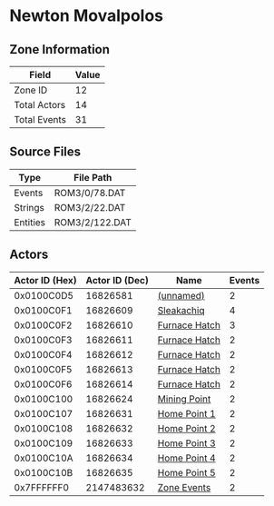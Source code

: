 # Newton Movalpolos

## Zone Information

| Field        |   Value |
|--------------|---------|
| Zone ID      |      12 |
| Total Actors |      14 |
| Total Events |      31 |

## Source Files

| Type     | File Path      |
|----------|----------------|
| Events   | ROM3/0/78.DAT  |
| Strings  | ROM3/2/22.DAT  |
| Entities | ROM3/2/122.DAT |

## Actors

| Actor ID (Hex)   |   Actor ID (Dec) | Name                                                 |   Events |
|------------------|------------------|------------------------------------------------------|----------|
| 0x0100C0D5       |         16826581 | [(unnamed)](./16826581.md)                           |        2 |
| 0x0100C0F1       |         16826609 | [Sleakachiq](./16826609%20-%20Sleakachiq.md)         |        4 |
| 0x0100C0F2       |         16826610 | [Furnace Hatch](./16826610%20-%20Furnace%20Hatch.md) |        3 |
| 0x0100C0F3       |         16826611 | [Furnace Hatch](./16826611%20-%20Furnace%20Hatch.md) |        2 |
| 0x0100C0F4       |         16826612 | [Furnace Hatch](./16826612%20-%20Furnace%20Hatch.md) |        2 |
| 0x0100C0F5       |         16826613 | [Furnace Hatch](./16826613%20-%20Furnace%20Hatch.md) |        2 |
| 0x0100C0F6       |         16826614 | [Furnace Hatch](./16826614%20-%20Furnace%20Hatch.md) |        2 |
| 0x0100C100       |         16826624 | [Mining Point](./16826624%20-%20Mining%20Point.md)   |        2 |
| 0x0100C107       |         16826631 | [Home Point 1](./16826631%20-%20Home%20Point%201.md) |        2 |
| 0x0100C108       |         16826632 | [Home Point 2](./16826632%20-%20Home%20Point%202.md) |        2 |
| 0x0100C109       |         16826633 | [Home Point 3](./16826633%20-%20Home%20Point%203.md) |        2 |
| 0x0100C10A       |         16826634 | [Home Point 4](./16826634%20-%20Home%20Point%204.md) |        2 |
| 0x0100C10B       |         16826635 | [Home Point 5](./16826635%20-%20Home%20Point%205.md) |        2 |
| 0x7FFFFFF0       |       2147483632 | [Zone Events](./Zone%20Events.md)                    |        2 |